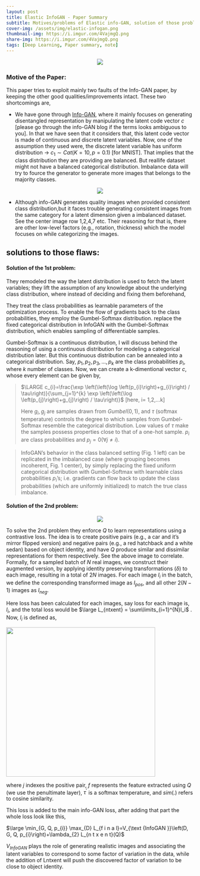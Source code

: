```yaml
---
layout: post
title: Elastic InfoGAN - Paper Summary
subtitle: Motives/problems of Elastic info-GAN, solution of those problems. 
cover-img: /assets/img/elastic-infogan.png
thumbnail-img: https://i.imgur.com/4VajmgQ.png
share-img: https://i.imgur.com/4VajmgQ.png
tags: [Deep Learning, Paper summary, note]
---
```



<!-- ## GAN: Generative Adversarial Nets Paper Review and Notes: -->

<p align="center">
<img src="https://i.imgur.com/JyZdw24.png">
</p>


### Motive of the Paper:
This paper tries to exploit mainly two faults of the Info-GAN paper, by keeping the other good qualities/improvements intact. These two shortcomings are, 
- We have gone through [Info-GAN](https://soumya997.github.io/2022-04-16-infogan-paper-summary/), where it mainly focuses on generating disentangled representation by manipulating the latent code vector $c$ [please go through the info-GAN blog if the terms looks ambiguous to you]. In that we have seen that it considers that, this latent code vector is made of continuous and discrete latent variables. Now, one of the assumption they used were, the discrete latent variable has uniform distribution -> $c_1 \sim Cat(K=10,p=0.1)$ [for MNIST]. That implies that the class distribution they are providing are balanced. But reallife dataset might not have a balanced categorical distribution. Imbalance data will try to fource the generator to generate more images that belongs to the majority classes. 


<p align="center">
<img src="https://i.imgur.com/3hSRrzr.png">
</p>

- Although info-GAN generates quality images when provided consistent class distribution,but it faces trouble generating consistent images from the same category for a latent dimension given a imbalanced dataset. See the center image row 1,2,4,7 etc. Their reasoning for that is, there are other low-level factors (e.g., rotation, thickness) which the model focuses on while categorizing the images.


## solutions to those flaws:
#### Solution of the 1st problem:
They remodeled the way the latent distribution is used to fetch the latent variables; they lift the assumption of any knowledge about the underlying class distribution, where instead of deciding and fixing them beforehand, 

They treat the class probabilities as learnable parameters of the optimization process. To enable the flow of gradients back to the class probabilities, they employ the Gumbel-Softmax distribution. replace the fixed categorical distribution in InfoGAN with the Gumbel-Softmax distribution, which enables sampling of differentiable samples.

Gumbel-Softmax is a continuous distribution, I will discuss behind the reasoning of using a continuous distribution for modeling a categorical distribution later. But this continuous distribution can be annealed into a categorical distribution. Say, $p_1,p_2,p_3,...,p_k$ are the class probabilities $p_i$, where $k$ number of classes. Now, we can create a k-dimentional vector $c$, whose every element can be given by,

>$\LARGE c_{i}=\frac{\exp \left(\left(\log \left(p_{i}\right)+g_{i}\right) / \tau\right)}{\sum_{j=1}^{k} \exp \left(\left(\log \left(p_{j}\right)+g_{j}\right) / \tau\right)}$  [here, i= 1,2,...k]
> 
> Here $g_i, g_j$ are samples drawn from $Gumbel(0, 1)$, and $\tau$ (softmax temperature) controls the degree to which samples from Gumbel-Softmax resemble the categorical distribution. Low values of $\tau$ make the samples possess properties close to that of a one-hot sample. $p_i$ are class probabilities and $p_{j}=0(\forall j \neq i)$.

> InfoGAN’s behavior in the class balanced setting (Fig. 1 left) can be replicated in the imbalanced case (where grouping becomes incoherent, Fig. 1 center), by simply replacing the fixed uniform categorical distribution with Gumbel-Softmax with learnable class probabilities $p_i$’s; i.e. gradients can flow back to update the class probabilities (which are uniformly initialized) to match the true class imbalance. 


#### Solution of the 2nd problem:

<p align="center">
<img src="https://i.imgur.com/JlTQXQr.png">
</p>

To solve the 2nd problem they enforce $Q$ to learn representations using a contrastive loss. The idea is to create positive pairs (e.g., a car and it’s mirror flipped version) and negative pairs (e.g., a red hatchback and a white sedan) based on object identity, and have $Q$ produce similar and dissimilar representations for them respectively. See the above image to correlate. Formally, for a sampled batch of $N$ real images, we construct their augmented version, by applying identity preserving transformations ($\delta$) to each image, resulting in a total of $2N$ images. For each image $I_i$ in the batch, we define the corresponding transformed image as $I_{pos}$, and all other $2(N− 1)$ images as $I_{neg}$.

Here loss has been calculated for each images, say loss for each image is, $l_i$, and the total loss would be $\large L_{ntxent} = \sum\limits_{i=1}^{N}l_i$ .
Now, $l_i$ is defined as,

<img width="400" src="https://user-images.githubusercontent.com/54326088/163733107-733f83b2-9d94-45c5-a77b-802479b9f7f3.png">

where $j$ indexes the positive pair, $f$ represents the feature extracted using $Q$ (we use the penultimate layer), $\tau^{'}$ is a softmax temperature, and $sim(.)$ refers to cosine similarity.

This loss is added to the main info-GAN loss, after adding that part the whole loss look like this,

$\large \min_{G, Q, p_{i}} \max_{D} L_{f i n a l}=V_{\text {InfoGAN }}\left(D, G, Q, p_{i}\right)+\lambda_{2} L_{n t x e n t}(Q)$

$V_{InfoGAN}$ plays the role of generating realistic images and associating the latent variables to correspond to some factor of variation in the data, while the addition of Lntxent will push the discovered factor of variation to be close to object identity.



















